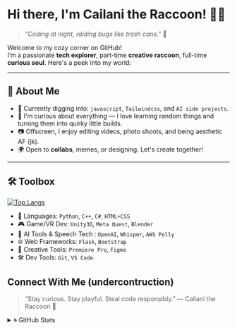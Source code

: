 # Hi there, I'm Cailani the Raccoon! 🦝✨  
> *"Coding at night, raiding bugs like trash cans."* 🌃

Welcome to my cozy corner on GitHub!  
I’m a passionate **tech explorer**, part-time **creative raccoon**, full-time **curious soul**. Here's a peek into my world:

---

## 🚀 About Me
- 🌱 Currently digging into: `javascript`, `Tailwindcss`, and `AI side projects`.
- 🧠 I'm curious about everything — I love learning random things and turning them into quirky little builds.
- 📷 Offscreen, I enjoy editing videos, photo shoots, and being aesthetic AF (jk).
- 🌍 Open to **collabs**, memes, or designing. Let's create together!

---

## 🛠️ Toolbox

[![Top Langs](https://github-readme-stats-cailanis-projects.vercel.app/api/top-langs/?username=Cai1ani&layout=compact&theme=transparent&count_private=true)](https://github-readme-stats-cailanis-projects.vercel.app/api/top-langs/?username=Cai1ani&layout=compact&theme=transparent&count_private=true&debug=true)


- 💬 Languages: `Python`, `C++`, `C#`, `HTML+CSS`
- 🎮 Game/VR Dev: `Unity3D`, `Meta Quest`, `Blender`
- 🤖 AI Tools & Speech Tech : `OpenAI`, `Whisper`, `AWS Polly`
- 🌐 Web Frameworks: `Flask`, `Bootstrap`
- 🎨 Creative Tools: `Premiere Pro`, `Figma`
- 🛠 Dev Tools: `Git`, `VS Code`

## Connect With Me (undercontruction)
> “Stay curious. Stay playful. Steal code responsibly.”
— Cailani the Raccoon 🦝


<details>
  <summary>🌀 GitHub Stats</summary>
  
  <img align="left" alt="Cai1ani's GitHub stats" src="https://github-readme-stats-cailanis-projects.vercel.app/api?username=Cai1ani&show_icons=true&hide_border=false&title_color=7aa2f7&icon_color=b4befe&bg_color=0d1117&text_color=cdd6f4&border_color=313244" />

</details>



